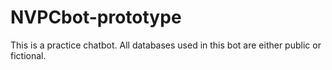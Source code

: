 # NVPCbot-prototype
This is a practice chatbot. All databases used in this bot are either public or fictional.
